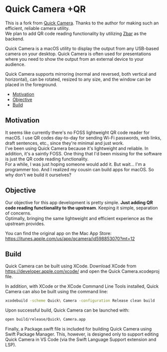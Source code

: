 # Quick Camera +QR

This is a fork from [Quick Camera](https://github.com/simonguest/quick-camera). Thanks to the author for making such an efficient, reliable camera utility.  
We plan to add QR code reading functionality by utilizing [Zbar](https://github.com/mchehab/zbar?utm_source=chatgpt.com) as the backend.

Quick Camera is a macOS utility to display the output from any USB-based camera on your desktop. Quick Camera is often used for presentations where you need to show the output from an external device to your audience. 

Quick Camera supports mirroring (normal and reversed, both vertical and horizontal), can be rotated, resized to any size, and the window can be placed in the foreground.

<!-- toc -->

- [Motivation](#motivation)
- [Objective](#objective)
- [Build](#build)

<!-- tocstop -->

## Motivation

It seems like currently there's no FOSS lightweight QR code reader for macOS. I use QR codes day-to-day for sending Wi-Fi passwords, web links, draft sentences, etc., since they're minimal and just work.  
I've been using Quick Camera because it's lightweight and reliable. In addition, it's a saintly FOSS. One thing that I'd been missing for the software is just the QR code reading functionality.  
For a while, I was just hoping someone would add it. But wait... I'm a programmer too. And I realized my cousin can build apps for macOS. So why don't we build it ourselves?

## Objective

Our objective for this app development is pretty simple. **Just adding QR code reading functionality to the upstream**.
Keeping it simple, separation of concerns.  
Optimally, bringing the same lightweight and efficient experience as the upstream provides.

You can find the original app on the Mac App Store: https://itunes.apple.com/us/app/qcamera/id598853070?mt=12

## Build

Quick Camera can be built using XCode. Download XCode from https://developer.apple.com/xcode/ and open the Quick Camera.xcodeproj file.

In addition, with XCode or the XCode Command Line Tools installed, Quick Camera can also be built using the command line:

```bash
xcodebuild -scheme Quick\ Camera -configuration Release clean build
```

Upon successful build, Quick Camera can be launched with:

```bash
open build/release/Quick\ Camera.app
```

Finally, a Package.swift file is included for building Quick Camera using Swift Package Manager. This, however, is designed only to support editing Quick Camera in VS Code (via the Swift Language Support extension and LSP).
